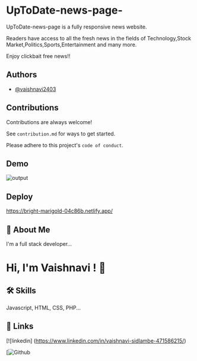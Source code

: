 # UpToDate-news-page-
UpToDate-news-page is a fully responsive news website.

Readers have access to all the fresh news in the fields of Technology,Stock Market,Politics,Sports,Entertainment and many more.

Enjoy clickbait free news!!
## Authors

- [@vaishnavi2403](https://github.com/vaishnavi2403)
## Contributions

Contributions are always welcome!

See `contribution.md` for ways to get started.

Please adhere to this project's `code of conduct`.

## Demo
![output](https://github.com/vaishnavi2403/UpToDate-news-page-/assets/78203336/635bde02-ec37-4954-ab7b-f19667fa11f4)

## Deploy
https://bright-marigold-04c86b.netlify.app/


## 🚀 About Me

I'm a full stack developer...

# Hi, I'm Vaishnavi ! 👋

## 🛠 Skills

Javascript, HTML, CSS, PHP...

## 🔗 Links


[![linkedin] (https://www.linkedin.com/in/vaishnavi-sidlambe-471586215/)


[![Github](https://github.com/vaishnavi2403)
